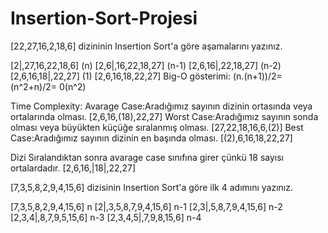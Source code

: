 # Insertion-Sort-Projesi
[22,27,16,2,18,6] dizininin Insertion Sort'a göre aşamalarını yazınız.

[2|,27,16,22,18,6] (n)
[2,6|,16,22,18,27] (n-1)
[2,6,16|,22,18,27] (n-2)
[2,6,16,18|,22,27] (1)
[2,6,16,18,22,27]
Big-O gösterimi: (n.(n+1))/2=(n^2+n)/2= 0(n^2)

Time Complexity: 
Avarage Case:Aradığımız sayının dizinin ortasında veya ortalarında olması. [2,6,16,(18),22,27]
Worst Case:Aradığımız sayının sonda olması veya büyükten küçüğe sıralanmış olması. [27,22,18,16,6,(2)] 
Best Case:Aradığımız sayının dizinin en başında olması. [(2),6,16,18,22,27]

Dizi Sıralandıktan sonra avarage case sınıfına girer çünkü 18 sayısı ortalardadır. [2,6,16,|18|,22,27]

[7,3,5,8,2,9,4,15,6] dizisinin Insertion Sort'a göre ilk 4 adımını yazınız.

[7,3,5,8,2,9,4,15,6]  n
[2|,3,5,8,7,9,4,15,6] n-1
[2,3|,5,8,7,9,4,15,6] n-2
[2,3,4|,8,7,9,5,15,6] n-3
[2,3,4,5|,7,9,8,15,6] n-4
